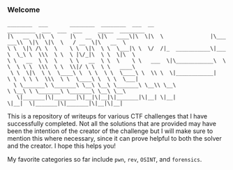 ### Welcome

```
________  ___       ________  ________  ___  __                  _________  ___  ___  ___     _____  ________   
|\   __  \|\  \     |\   __  \|\   ____\|\  \|\  \               |\___   ___\\  \|\  \|\  \   / __  \|\   __  \  
\ \  \|\ /\ \  \    \ \  \|\  \ \  \___|\ \  \/  /|_  ___________\|___ \  \_\ \  \\\  \ \  \ |\/_|\  \ \  \|\  \
\ \   __  \ \  \    \ \   __  \ \  \    \ \   ___  \|\____________\  \ \  \ \ \  \\\  \ \  \\|/ \ \  \ \   ____\
 \ \  \|\  \ \  \____\ \  \ \  \ \  \____\ \  \\ \  \|____________|   \ \  \ \ \  \\\  \ \  \____\ \  \ \  \___|
  \ \_______\ \_______\ \__\ \__\ \_______\ \__\\ \__\                 \ \__\ \ \_______\ \_______\ \__\ \__\   
   \|_______|\|_______|\|__|\|__|\|_______|\|__| \|__|                  \|__|  \|_______|\|_______|\|__|\|__|   
```

This is a repository of writeups for various CTF challenges that I have successfully completed. Not all the solutions that are provided may have been the intention of the creator of the challenge but I will make sure to mention this where necessary, since it can prove helpful to both the solver and the creator. I hope this helps you!

My favorite categories so far include `pwn`, `rev`, `OSINT`, and `forensics`.
